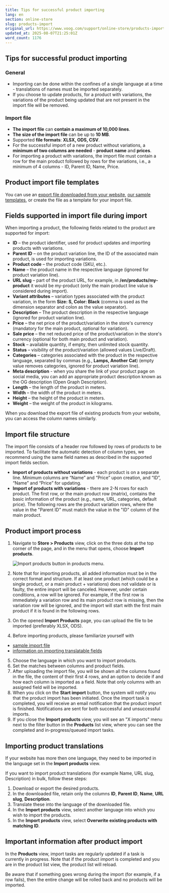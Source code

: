 ```yaml
---
title: Tips for successful product importing
lang: en
section: online-store
slug: products-import
original_url: https://www.voog.com/support/online-store/products-import
updated_at: 2025-08-07T21:25:01Z
word_count: 1176
---
```

## Tips for successful product importing

### General

- Importing can be done within the confines of a single language at a time - translations of names must be imported separately.
- If you choose to update products, for a product with variations, the variations of the product being updated that are not present in the import file will be removed.

### Import file

- **The import file** can **contain a maximum of 10,000 lines**.
- **The size of the import file** can be up to **10 MB**.
- Supported **file formats**: **XLSX, ODS, CSV**.
- For the successful import of a new product without variations, a **minimum of two columns are needed** - **product** **name** and **prices**.
- For importing a product with variations, the import file must contain a row for the main product followed by rows for the variations, i.e., a minimum of 4 columns - ID, Parent ID, Name, Price.

## **Product import file templates**

You can use an [export file downloaded from your website](/support/online-store/manage-your-orders#filtering-and-export), [our sample templates](https://media.voog.com/0000/0036/2183/files/voog-products-import-demo.xlsx), or create the file as a template for your import file.  

## Fields supported in import file during import

When importing a product, the following fields  related to the product are supported for import:  
  

- **ID** – the product identifier, used for product updates and importing products with variations.
- **Parent ID** – on the product variation line, the ID of the associated main product, is used for importing variations.
- **Product code** – the product code (SKU, etc.).
- **Name** – the product name in the respective language (ignored for product variation line).
- **URL slug** – part of the product URL, for example, in **/en/products/my-product** it would be my-product (only the main product line value is considered during import).
- **Variant attributes** – variation types associated with the product variation, in the form **Size: S, Color: Black** (comma is used as the dimension separator and colon as the value separator).
- **Description** – The product description in the respective language (ignored for product variation line).
- **Price** – the net price of the product/variation in the store's currency (mandatory for the main product, optional for variation).
- **Sale price** – the net reduced price of the product/variation in the store's currency (optional for both main product and variation).
- **Stock** – available quantity, if empty, then unlimited stock quantity.
- **Status** – visibility of the product/variation (allowed values Live/Draft).
- **Categories** – categories associated with the product in the respective language, separated by commas (e.g., **Lamps, Another Cat**) (empty value removes categories, ignored for product variation line).
- **Meta description** - when you share the link of your product page on social media, you can add an appropriate product description known as the OG description (Open Graph Description).
- **Length** – the length of the product in meters.
- **Width** – the width of the product in meters.
- **Height** – the height of the product in meters.
- **Weight** – the weight of the product in kilograms.

  
 When you download the export file of existing products from your website, you can access the column names similarly.  

## Import file structure

The import file consists of a header row followed by rows of products to be imported. To facilitate the automatic detection of column types, we recommend using the same field names as described in the supported import fields section.  
  

- **Import of products without variations** - each product is on a separate line. Minimum columns are “Name” and “Price” upon creation, and “ID”, “Name” and “Price” for updating.
- **Import of products with variations** - there are 2-N rows for each product. The first row, or the main product row (matrix), contains the basic information of the product (e.g., name, URL, categories, default price). The following rows are the product variation rows, where the value in the "Parent ID" must match the value in the "ID" column of the main product.

## Product import process

1. Navigate to **Store > Products** view, click on the three dots at the top corner of the page, and in the menu that opens, choose **Import products**.  

   ![Import products button in products menu.](https://media.voog.com/0000/0036/2183/photos/import_products_en_block.jpg "Import products button in products menu.")
2. Note that for importing products, all added information must be in the correct format and structure. If at least one product (which could be a single product, or a main product + variations) does not validate or is faulty, the entire import will be canceled. However, under certain conditions, a row will be ignored. For example, if the first row is immediately a variation row and its main product row is missing, then the variation row will be ignored, and the import will start with the first main product if it is found in the following rows.
3. On the opened **Import Products** page, you can upload the file to be imported (preferably XLSX, ODS).
4. Before importing products, please familiarize yourself with

- [sample import file](https://media.voog.com/0000/0036/2183/files/voog-products-import-demo.xlsx)
- [information on importing translatable fields](/support/online-store/products-import#importing-product-translations)

5. Choose the language in which you want to import products.
6. Set the matches between columns and product fields.
7. After uploading the import file, you will be shown all the columns found in the file, the content of their first 4 rows, and an option to decide if and how each column is imported as a field. Note that only columns with an assigned field will be imported.
8. When you click on the **Start import** button, the system will notify you that the product import has been initiated. Once the import task is completed, you will receive an email notification that the product import is finished. Notifications are sent for both successful and unsuccessful imports.
9. If you close the **Import products** view, you will see an "X imports" menu next to the filter button in the **Products** list view, where you can see the completed and in-progress/queued import tasks.

## Importing product translations

If your website has more then one language, they need to be imported in the language set in the **Import products** view.  
  
 If you want to import product translations (for example Name, URL slug, Description) in bulk, follow these steps:  
  

1. Download or export the desired products.
2. In the downloaded file, retain only the columns **ID**, **Parent ID**, **Name**, **URL slug**, **Description**.
3. Translate these into the language of the downloaded file.
4. In the **Import products** view, select another language into which you wish to import the products.
5. In the **Import products** view, select **Overwrite existing products with matching ID**.

## Important information after product import

In the **Products** view, import tasks are regularly updated if a task is currently in progress. Note that if the product import is completed and you are in the product list view, the product list will reload.  
  
 Be aware that if something goes wrong during the import (for example, if a row fails), then the entire change will be rolled back and no products will be imported.

